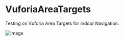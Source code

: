 # VuforiaAreaTargets
Testing on Vuforia Area Targets for Indoor Navigation.

![image](https://github.com/MinasKatsiokalis/VuforiaAreaTargets/assets/9119948/6c458856-6da6-42de-ab63-14094531f2f7)
